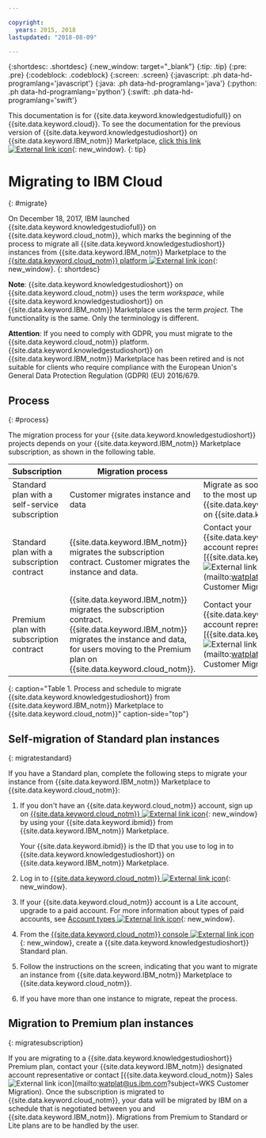```yaml
---

copyright:
  years: 2015, 2018
lastupdated: "2018-08-09"

---
```


{:shortdesc: .shortdesc}
{:new_window: target="_blank"}
{:tip: .tip}
{:pre: .pre}
{:codeblock: .codeblock}
{:screen: .screen}
{:javascript: .ph data-hd-programlang='javascript'}
{:java: .ph data-hd-programlang='java'}
{:python: .ph data-hd-programlang='python'}
{:swift: .ph data-hd-programlang='swift'}

This documentation is for {{site.data.keyword.knowledgestudiofull}} on {{site.data.keyword.cloud}}. To see the documentation for the previous version of {{site.data.keyword.knowledgestudioshort}} on {{site.data.keyword.IBM_notm}} Marketplace, [click this link ![External link icon](../../icons/launch-glyph.svg "External link icon")](https://{DomainName}/docs/services/knowledge-studio/client-migration.html){: new_window}.
{: tip}

# Migrating to IBM Cloud
{: #migrate}

On December 18, 2017, IBM launched {{site.data.keyword.knowledgestudiofull}} on {{site.data.keyword.cloud_notm}}, which marks the beginning of the process to migrate all {{site.data.keyword.knowledgestudioshort}} instances from {{site.data.keyword.IBM_notm}} Marketplace to the [{{site.data.keyword.cloud_notm}} platform ![External link icon](../../icons/launch-glyph.svg "External link icon")](https://www.ibm.com/blogs/bluemix/2017/12/watson-knowledge-studio-ibm-cloud/){: new_window}.
{: shortdesc}

**Note**: {{site.data.keyword.knowledgestudioshort}} on {{site.data.keyword.cloud_notm}} uses the term _workspace_, while {{site.data.keyword.knowledgestudioshort}} on {{site.data.keyword.IBM_notm}} Marketplace uses the term _project_. The functionality is the same. Only the terminology is different.

**Attention**: If you need to comply with GDPR, you must migrate to the {{site.data.keyword.cloud_notm}} platform. {{site.data.keyword.knowledgestudioshort}} on {{site.data.keyword.IBM_notm}} Marketplace has been retired and is not suitable for clients who require compliance with the European Union's General Data Protection Regulation (GDPR) (EU) 2016/679.

## Process
{: #process}

The migration process for your {{site.data.keyword.knowledgestudioshort}} projects depends on your {{site.data.keyword.IBM_notm}} Marketplace subscription, as shown in the following table.

| Subscription | Migration process | Details |
|------|-------------------|--------------------|
| Standard plan with a self-service subscription | Customer migrates instance and data | Migrate as soon as possible to gain access to the most up-to-date version of {{site.data.keyword.knowledgestudioshort}} on {{site.data.keyword.cloud_notm}}.
| Standard plan with a subscription contract | {{site.data.keyword.IBM_notm}} migrates the subscription contract. Customer migrates the instance and data. | Contact your {{site.data.keyword.IBM_notm}} designated account representative or contact [{{site.data.keyword.cloud_notm}} Sales ![External link icon](../../icons/launch-glyph.svg "External link icon")](mailto:watplat@us.ibm.com?subject=WKS Customer Migration). |
| Premium plan with subscription contract | {{site.data.keyword.IBM_notm}} migrates the subscription contract. {{site.data.keyword.IBM_notm}} migrates the instance and data, for users moving to the Premium plan on {{site.data.keyword.cloud_notm}}. | Contact your {{site.data.keyword.IBM_notm}} designated account representative or contact [{{site.data.keyword.cloud_notm}} Sales ![External link icon](../../icons/launch-glyph.svg "External link icon")](mailto:watplat@us.ibm.com?subject=WKS Customer Migration). |
{: caption="Table 1. Process and schedule to migrate {{site.data.keyword.knowledgestudioshort}} from {{site.data.keyword.IBM_notm}} Marketplace to {{site.data.keyword.cloud_notm}}" caption-side="top"}

## Self-migration of Standard plan instances
{: migratestandard}

If you have a Standard plan, complete the following steps to migrate your instance from {{site.data.keyword.IBM_notm}} Marketplace to {{site.data.keyword.cloud_notm}}:

1. If you don't have an {{site.data.keyword.cloud_notm}} account, sign up on [{{site.data.keyword.cloud_notm}} ![External link icon](../../icons/launch-glyph.svg "External link icon")](https://{DomainName}/registration/){: new_window} by using your {{site.data.keyword.ibmid}} from {{site.data.keyword.IBM_notm}} Marketplace.

   Your {{site.data.keyword.ibmid}} is the ID that you use to log in to {{site.data.keyword.knowledgestudioshort}} on {{site.data.keyword.IBM_notm}} Marketplace.

2. Log in to [{{site.data.keyword.cloud_notm}} ![External link icon](../../icons/launch-glyph.svg "External link icon")](https://{DomainName}){: new_window}.
3. If your {{site.data.keyword.cloud_notm}} account is a Lite account, upgrade to a paid account. For more information about types of paid accounts, see [Account types ![External link icon](../../icons/launch-glyph.svg "External link icon")](https://{DomainName}/docs/account/index.html){: new_window}.
4. From the [{{site.data.keyword.cloud_notm}} console ![External link icon](../../icons/launch-glyph.svg "External link icon")](https://{DomainName}/catalog/services/knowledge-studio){: new_window}, create a {{site.data.keyword.knowledgestudioshort}} Standard plan.
5. Follow the instructions on the screen, indicating that you want to migrate an instance from {{site.data.keyword.IBM_notm}} Marketplace to {{site.data.keyword.cloud_notm}}.
6. If you have more than one instance to migrate, repeat the process.

## Migration to Premium plan instances
{: migratesubscription}

If you are migrating to a {{site.data.keyword.knowledgestudioshort}} Premium plan, contact your {{site.data.keyword.IBM_notm}} designated account representative or contact [{{site.data.keyword.cloud_notm}} Sales ![External link icon](../../icons/launch-glyph.svg "External link icon")](mailto:watplat@us.ibm.com?subject=WKS Customer Migration). Once the subscription is migrated to {{site.data.keyword.cloud_notm}}, your data will be migrated by IBM on a schedule that is negotiated between you and {{site.data.keyword.IBM_notm}}. Migrations from Premium to Standard or Lite plans are to be handled by the user.
